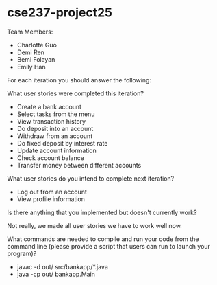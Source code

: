 # cse237-project25

Team Members:

* Charlotte Guo
* Demi Ren
* Bemi Folayan
* Emily Han

For each iteration you should answer the following:

What user stories were completed this iteration?

* Create a bank account
* Select tasks from the menu
* View transaction history
* Do deposit into an account
* Withdraw from an account
* Do fixed deposit by interest rate
* Update account information
* Check account balance
* Transfer money between different accounts

What user stories do you intend to complete next iteration?

* Log out from an account
* View profile information

Is there anything that you implemented but doesn't currently work?

Not really, we made all user stories we have to work well now.

What commands are needed to compile and run your code from the command line (please provide a script that users can run to launch your program)?
* javac -d out/ src/bankapp/*.java
* java -cp out/ bankapp.Main
